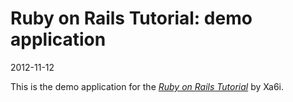 # Ruby on Rails Tutorial: demo application
2012-11-12

This is the demo application for the [*Ruby on Rails Tutorial*](http://railstutorial.org) by Xa6i.